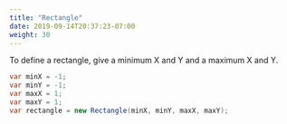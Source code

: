 ```yaml
---
title: "Rectangle"
date: 2019-09-14T20:37:23-07:00
weight: 30
---
```


To define a rectangle, give a minimum X and Y and a maximum X and Y.

```cs
var minX = -1;
var minY = -1;
var maxX = 1;
var maxY = 1;
var rectangle = new Rectangle(minX, minY, maxX, maxY);
```

